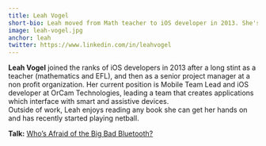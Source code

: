 ```yaml
---
title: Leah Vogel
short-bio: Leah moved from Math teacher to iOS developer in 2013. She's now the Mobile Team Lead and an iOS developer at OrCam Technologies.
image: leah-vogel.jpg
anchor: leah
twitter: https://www.linkedin.com/in/leahvogel
---
```


**Leah Vogel** joined the ranks of iOS developers in 2013 after a long stint as a teacher (mathematics and EFL), and then as a senior project manager at a non profit organization. Her current position is Mobile Team Lead and iOS developer at OrCam Technologies, leading a team that creates applications which interface with smart and assistive devices.  
Outside of work, Leah enjoys reading any book she can get her hands on and has recently started playing netball.

**Talk:** [Who’s Afraid of the Big Bad Bluetooth?](https://cfp.uikonf.com/proposals/25)
	